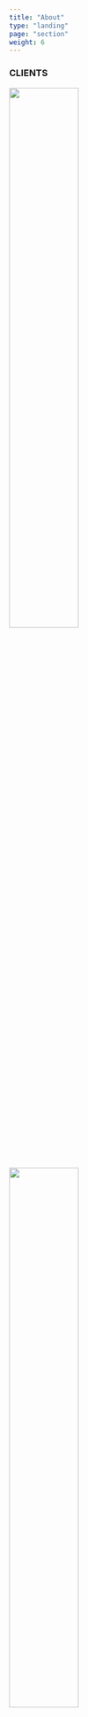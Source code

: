 ```yaml
---
title: "About"
type: "landing"
page: "section"
weight: 6
---
```


<div id="clients" class="col-lg-8">
    <h3>CLIENTS</h3>
    <div class="glider-contain">
        <div class="glider">
            <div>
                <img style="margin: auto;height: 50%;" src="/logos/2K.svg">
            </div>
            <div>
                <img style="margin: auto;height: 50%;" src="/logos/Hangar13.svg">
            </div>
        </div>
        <!--button aria-label="Previous" class="glider-prev">«</button>
        <button aria-label="Next" class="glider-next">»</button>
        <div role="tablist" class="dots"></div-->
    </div>
    <script>
        window.addEventListener('load', function(){
            new Glider(document.querySelector('.glider'), {
                slidesToShow: 2,
                dots: '.dots',
                draggable: true,
                rewind: true,
                arrows: {
                    prev: '.glider-prev',
                    next: '.glider-next'
                }
            })
        })
    </script>
</div>